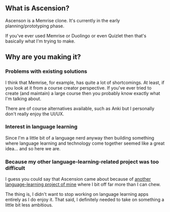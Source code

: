 ## What is Ascension?

Ascenson is a Memrise clone. It's currently in the early planning/prototyping phase.

If you've ever used Memrise or Duolingo or even Quizlet then that's basically what I'm trying to make.

## Why are you making it?

### Problems with existing solutions

I think that Memrise, for example, has quite a lot of shortcomings. At least, if you look at it from a course creator perspective. If you've ever tried to create (and maintain) a large course then you probably know exactly what I'm talking about.

<!-- TODO: Add examples of shortcomings. -->

There are of course alternatives available, such as Anki but I personally don't really enjoy the UI/UX.

### Interest in language learning

Since I'm a little bit of a language nerd anyway then building something where language learning and technology come together seemed like a great idea... and so here we are.

### Because my other language-learning-related project was too difficult

I guess you could say that Ascension came about because of [another language-learning project of mine](/projects/swedish-for-toads) where I bit off far more than I can chew.

The thing is, I didn't want to stop working on language learning apps entirely as I do enjoy it. That said, I definitely needed to take on something a little bit less ambitious.
